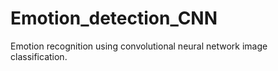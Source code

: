 # Emotion_detection_CNN
Emotion recognition using convolutional neural network image classification.
